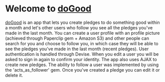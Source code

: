 # Welcome to [doGood](http://dogood.herokuapp.com) #

[doGood](http://dogood.herokuapp.com) is an app that lets you create pledges to do something good within a month and let's other users who follow you see all the pledges you've made in the last month. You can create a user profile with an profile picture (achieved through Paperclip gem + Amazon S3) and other people can search for you and choose to follow you, in which case they will be able to see the pledges you've made in the last month (recent pledges). User authentication is handled through Devise. When you edit a user you will be asked to sign in again to confirm your identity. The app also uses AJAX to create new pledges. The ability to follow a user was implemented by using the 'acts_as_follower' gem. Once you've created a pledge you can edit it or delete it.